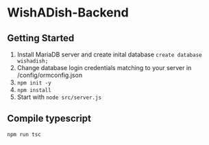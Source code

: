 # WishADish-Backend

## Getting Started
1. Install MariaDB server and create inital database
  ```create database wishadish;```
2. Change database login credentials matching to your server in /config/ormconfig.json
2. ```npm init -y```
3. ```npm install```
4. Start with ```node src/server.js```

## Compile typescript 
```npm run tsc```
